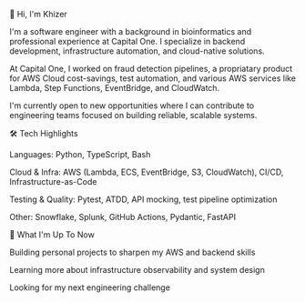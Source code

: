 👋 Hi, I'm Khizer

I'm a software engineer with a background in bioinformatics and professional experience at Capital One. I specialize in backend development, infrastructure automation, and cloud-native solutions.

At Capital One, I worked on fraud detection pipelines, a propriatary product for AWS Cloud cost-savings, test automation, and various AWS services like Lambda, Step Functions, EventBridge, and CloudWatch.

I'm currently open to new opportunities where I can contribute to engineering teams focused on building reliable, scalable systems.

🛠️ Tech Highlights

Languages: Python, TypeScript, Bash

Cloud & Infra: AWS (Lambda, ECS, EventBridge, S3, CloudWatch), CI/CD, Infrastructure-as-Code

Testing & Quality: Pytest, ATDD, API mocking, test pipeline optimization

Other: Snowflake, Splunk, GitHub Actions, Pydantic, FastAPI

🌱 What I'm Up To Now

Building personal projects to sharpen my AWS and backend skills

Learning more about infrastructure observability and system design

Looking for my next engineering challenge

